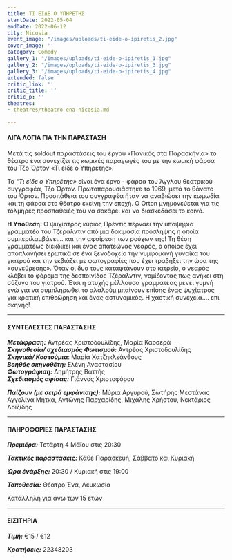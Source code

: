 ```yaml
---
title: ΤΙ ΕΙΔΕ Ο ΥΠΗΡΕΤΗΣ
startDate: 2022-05-04
endDate: 2022-06-12
city: Nicosia
event_image: "/images/uploads/ti-eide-o-ipiretis_2.jpg"
cover_image: ''
category: Comedy
gallery_1: "/images/uploads/ti-eide-o-ipiretis_1.jpg"
gallery_2: "/images/uploads/ti-eide-o-ipiretis_3.jpg"
gallery_3: "/images/uploads/ti-eide-o-ipiretis_4.jpg"
extended: false
critic_link: ''
critic_title: ''
critic_p: ''
theatres:
- theatres/theatro-ena-nicosia.md

---
```

#### ΛΙΓΑ ΛΟΓΙΑ ΓΙΑ ΤΗΝ ΠΑΡΑΣΤΑΣΗ

Μετά τις soldout παραστάσεις του έργου «Πανικός στα Παρασκήνια» το θέατρο ένα συνεχίζει τις κωμικές παραγωγές του με την κωμική φάρσα του Τζο Όρτον «Τι είδε ο Υπηρέτης».

Το _“Tι είδε ο Υπηρέτης»_ είναι ένα έργο - φάρσα του Άγγλου θεατρικού συγγραφέα, Τζο Όρτον. Πρωτοπαρουσιάστηκε το 1969, μετά το θάνατο του Όρτον. Προσπάθεια του συγγραφέα ήταν να αναβιώσει την κωμωδία και τη φάρσα στο θέατρο εκείνη την εποχή. Ο Orton μνημονεύεται για τις τολμηρές προσπάθειές του να σοκάρει και να διασκεδάσει το κοινό.

**Η Υπόθεση:** Ο ψυχίατρος κύριος Πρέντις περνάει την υποψήφια γραμματέα του Τζέραλντιν από μια δοκιμασία πρόσληψης η οποία συμπεριλαμβάνει… και την αφαίρεση των ρούχων της! Τη θέση γραμματέως διεκδικεί και ένας απατεώνας νεαρός, ο οποίος έχει αποπλανήσει ερωτικά σε ένα ξενοδοχείο την νυμφομανή γυναίκα του γιατρού και την εκβιάζει με φωτογραφίες που έχει τραβήξει την ώρα της «συνεύρεσης». Όταν οι δυο τους καταφτάνουν στο ιατρείο, ο νεαρός κλέβει το φόρεμα της δεσποινίδος Τζέραλντιν, νομίζοντας πως ανήκει στη σύζυγο του γιατρού. Έτσι η ατυχής μέλλουσα γραμματέας μένει γυμνή ενώ για να συμπληρωθεί το αλαλούμ μπαίνουν επίσης ένας ψυχίατρος για κρατική επιθεώρηση και ένας αστυνομικός. Η χαοτική συνέχεια…. επι σκηνής!

***

#### ΣΥΝΤΕΛΕΣΤΕΣ ΠΑΡΑΣΤΑΣΗΣ

**_Μετάφραση:_** Αντρέας Χριστοδουλίδης, Μαρία Καρσερά  
**_Σκηνοθεσία/ σχεδιασμός Φωτισμού:_** Αντρέας Χριστοδουλίδης  
**_Σκηνικά/ Κοστούμια_**: Μαρία Χατζηκλεάνθους  
**_Βοηθός σκηνοθέτη:_** Ελένη Αναστασίου  
**_Φωτογράφιση:_** Δημήτρης Βαττής  
**_Σχεδιασμός αφίσας:_** Γιάννος Χριστοφόρου

**_Παίζουν (με σειρά εμφάνισης):_** Μύρια Αργυρού, Σωτήρης Μεστάνας Αγγελίνα Μήτκα, Αντώνης Παρχαρίδης, Μιχάλης Χρήστου, Νεκτάριος Λοϊζίδης

***

#### ΠΛΗΡΟΦΟΡΙΕΣ ΠΑΡΑΣΤΑΣΗΣ

**_Πρεμιέρα:_** Τετάρτη 4 Μάϊου στις 20:30

**_Τακτικές παραστάσεις:_** Κάθε Παρασκευή, Σάββατο και Κυριακή 

**_Ώρα ένάρξης:_** 20:30 / Κυριακή στις 19:00

**_Τοποθεσία:_** Θέατρο Ένα, Λευκωσία

Κατάλληλη για άνω των 15 ετών

***

#### ΕΙΣΙΤΗΡΙΑ

**_Τιμή:_** €15 / €12

**_Κρατήσεις:_** 22348203
